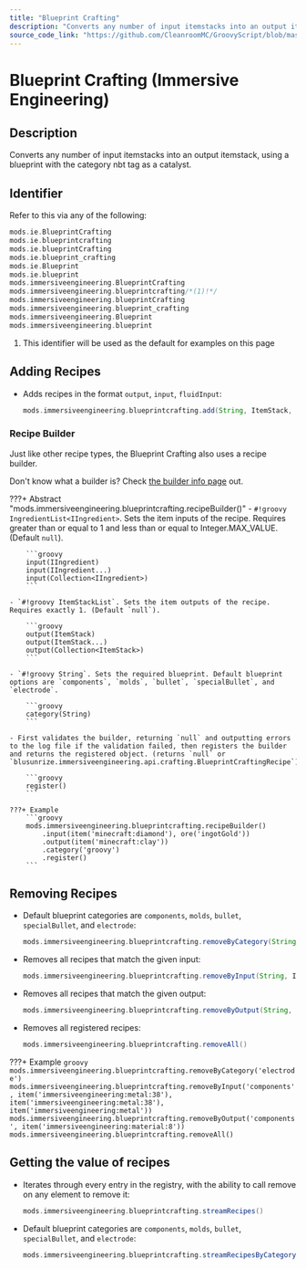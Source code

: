 ```yaml
---
title: "Blueprint Crafting"
description: "Converts any number of input itemstacks into an output itemstack, using a blueprint with the category nbt tag as a catalyst."
source_code_link: "https://github.com/CleanroomMC/GroovyScript/blob/master/src/main/java/com/cleanroommc/groovyscript/compat/mods/immersiveengineering/BlueprintCrafting.java"
---
```


# Blueprint Crafting (Immersive Engineering)

## Description

Converts any number of input itemstacks into an output itemstack, using a blueprint with the category nbt tag as a catalyst.

## Identifier

Refer to this via any of the following:

```groovy hl_lines="8"
mods.ie.BlueprintCrafting
mods.ie.blueprintcrafting
mods.ie.blueprintCrafting
mods.ie.blueprint_crafting
mods.ie.Blueprint
mods.ie.blueprint
mods.immersiveengineering.BlueprintCrafting
mods.immersiveengineering.blueprintcrafting/*(1)!*/
mods.immersiveengineering.blueprintCrafting
mods.immersiveengineering.blueprint_crafting
mods.immersiveengineering.Blueprint
mods.immersiveengineering.blueprint
```

1. This identifier will be used as the default for examples on this page

## Adding Recipes

- Adds recipes in the format `output`, `input`, `fluidInput`:

    ```groovy
    mods.immersiveengineering.blueprintcrafting.add(String, ItemStack, List<IIngredient>)
    ```


### Recipe Builder

Just like other recipe types, the Blueprint Crafting also uses a recipe builder.

Don't know what a builder is? Check [the builder info page](../../../groovy/builder.md) out.

???+ Abstract "mods.immersiveengineering.blueprintcrafting.recipeBuilder()"
    - `#!groovy IngredientList<IIngredient>`. Sets the item inputs of the recipe. Requires greater than or equal to 1 and less than or equal to Integer.MAX_VALUE. (Default `null`).

        ```groovy
        input(IIngredient)
        input(IIngredient...)
        input(Collection<IIngredient>)
        ```

    - `#!groovy ItemStackList`. Sets the item outputs of the recipe. Requires exactly 1. (Default `null`).

        ```groovy
        output(ItemStack)
        output(ItemStack...)
        output(Collection<ItemStack>)
        ```

    - `#!groovy String`. Sets the required blueprint. Default blueprint options are `components`, `molds`, `bullet`, `specialBullet`, and `electrode`.

        ```groovy
        category(String)
        ```

    - First validates the builder, returning `null` and outputting errors to the log file if the validation failed, then registers the builder and returns the registered object. (returns `null` or `blusunrize.immersiveengineering.api.crafting.BlueprintCraftingRecipe`).

        ```groovy
        register()
        ```

    ???+ Example
        ```groovy
        mods.immersiveengineering.blueprintcrafting.recipeBuilder()
            .input(item('minecraft:diamond'), ore('ingotGold'))
            .output(item('minecraft:clay'))
            .category('groovy')
            .register()
        ```



## Removing Recipes

- Default blueprint categories are `components`, `molds`, `bullet`, `specialBullet`, and `electrode`:

    ```groovy
    mods.immersiveengineering.blueprintcrafting.removeByCategory(String)
    ```

- Removes all recipes that match the given input:

    ```groovy
    mods.immersiveengineering.blueprintcrafting.removeByInput(String, ItemStack...)
    ```

- Removes all recipes that match the given output:

    ```groovy
    mods.immersiveengineering.blueprintcrafting.removeByOutput(String, ItemStack)
    ```

- Removes all registered recipes:

    ```groovy
    mods.immersiveengineering.blueprintcrafting.removeAll()
    ```

???+ Example
    ```groovy
    mods.immersiveengineering.blueprintcrafting.removeByCategory('electrode')
    mods.immersiveengineering.blueprintcrafting.removeByInput('components', item('immersiveengineering:metal:38'), item('immersiveengineering:metal:38'), item('immersiveengineering:metal'))
    mods.immersiveengineering.blueprintcrafting.removeByOutput('components', item('immersiveengineering:material:8'))
    mods.immersiveengineering.blueprintcrafting.removeAll()
    ```

## Getting the value of recipes

- Iterates through every entry in the registry, with the ability to call remove on any element to remove it:

    ```groovy
    mods.immersiveengineering.blueprintcrafting.streamRecipes()
    ```

- Default blueprint categories are `components`, `molds`, `bullet`, `specialBullet`, and `electrode`:

    ```groovy
    mods.immersiveengineering.blueprintcrafting.streamRecipesByCategory(String)
    ```

